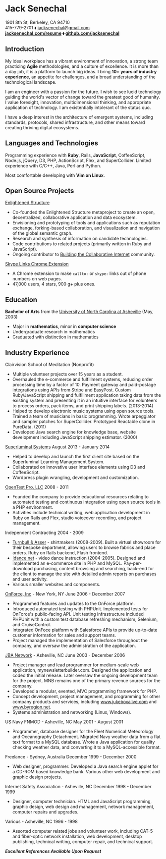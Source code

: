 Jack Senechal
=============

1901 8th St, Berkeley, CA 94710  
415-779-2701 ⬧ <jacksenechal@gmail.com>  
**[jacksenechal.com/resume][] ⬧ [github.com/jacksenechal][]**

Introduction
------------

My ideal workplace has a vibrant environment of innovation, a strong team practicing **Agile**
methodologies, and a culture of excellence. It is more than a day job, it is a platform to launch
big ideas. I bring **10+ years of industry experience**, an appetite for challenges, and a broad
understanding of the technological landscape.

I am an engineer with a passion for the future. I wish to see lucid technology guiding the world's
vector of change toward the greatest good of humanity. I value foresight, innovation,
multidimensional thinking, and appropriate application of technology. I am existentially
intolerant of the status quo.

I have a deep interest in the architecture of emergent systems, including standards, protocols,
shared infrastructure, and other means toward creating thriving digital ecosystems.

Languages and Technologies
--------------------------

Programming experience with **Ruby**, Rails, **JavaScript**, CoffeeScript, Node.js, jQuery, D3, PHP,
ActionScript, Flex, and SuperCollider. Limited experience with C/C++, Java, Perl and Python.

Most comfortable developing with **Vim on Linux**.

Open Source Projects
--------------------

[Enlightened Structure][]

-   Co-founded the Enlightened Structure metaproject to create an open, decentralized,
    collaborative application and data ecosystem.
-   Envisioning and prototyping of tools and applications such as reputation exchange,
    forking-based collaboration, and visualization and navigation of the global semantic graph.
-   Research and synthesis of information on candidate technologies.
-   Code contributions to related projects (primarily written in Ruby and JavaScript).
-   Ongoing contributor to [Building the Collaborative Internet][] community.

[Skype Links Chrome Extension][]

-   A Chrome extension to make `callto:` or `skype:` links out of phone numbers on web pages.
-   47,000 users, 4 stars, 900 g+ plus ones.

Education
---------

**Bachelor of Arts** from the [University of North Carolina at Asheville][]
(May, 2003)

-   Major in **mathematics**, minor in **computer science**
-   Undergraduate research in mathematics
-   Graduated with distinction in mathematics

Industry Experience
-------------------

Clairvision School of Meditation (Nonprofit)

-   Multiple volunteer projects over 15 years as a student.
-   Overhauled the e-commerce and fulfillment systems, reducing order processing time
    by a factor of 10. Payment gateway and paid-postage integrations using APIs from Stripe and
    EasyPost. Custom Ruby/JavaScript shipping and fulfillment application taking data from the
    existing system and presenting it in an intuitive interface for volunteers to process orders,
    pack items, and print shipping labels. (2013-2014)
-   Helped to develop electronic music systems using open source tools. Trained a team of
    musicians in basic programming. Wrote arpeggiator and sampler patches for SuperCollider.
    Prototyped Reactable clone in PureData. (2011)
-   Developed Java search engine for knowledge base, website development including
    JavaScript shipping estimator. (2000)

[Superluminal Systems][] August 2013 - January 2014

-   Helped to develop and launch the first client site based on the Superluminal
    Learning Management System.
-   Collaborated on innovative user interface elements using D3 and
    CoffeeScript.
-   Wordpress plugin wrangling, development and customization.

[OpenTest Pro, LLC][] 2008 - 2011

-   Founded the company to provide educational resources relating to automated
    testing and continuous integration using open source tools in a PHP
    environment.
-   Activities include technical writing, web application development in Ruby on
    Rails and Flex, studio voiceover recording, and project management.

Independent Contracting 2004 - 2009

-   [Turnbull & Asser][] - shirtmakers (2008-2009). Built a virtual showroom for
    their bespoke department, allowing users to browse fabrics and place orders.
    Ruby on Rails backend, Flash frontend.
-   [Idance.net][] - video dance instruction (2004-2005). Designed and
    implemented an e-commerce site in PHP and MySQL. Pay-per-download
    purchasing, content browsing and searching, back-end for the client to
    manage the site with detailed admin reports on purchases and user activity.
-   Various smaller websites and components.

[OnForce, Inc][] - New York, NY June 2006 - December 2007

-   Programmed features and updates to the OnForce platform.
-   Introduced automated testing with PHPUnit. Implemented tests for OnForce's
    public-facing API. Unit testing infrastructure included PHPUnit with a
    custom test database refreshing mechanism, Selenium, and CruiseControl.
-   Integrated OnFoce platform with Salesforce APIs to provide up-to-date
    customer information for sales and support teams.
-   Project managed the implementation of Salesforce throughout the company, and
    oversaw the administration of the application.

[JBA Network][] - Asheville, NC June 2003 - December 2006

-   Project manager and lead programmer for medium-scale web application,
    mynewsletterbuilder.com. Designed the application and coded the initial
    release. Later oversaw the ongoing development team for the project. MNB
    remains one of the primary revenue sources for the company.
-   Developed a modular, evented, MVC programming framework for PHP.
-   Concept development, project management, and programming for other company
    products and services, including www.jukeboxalive.com and www.byregion.net.
-   Systems administration and networking (Linux, Windows).

US Navy FNMOD - Asheville, NC May 2001 - August 2001

-   Programmer, database designer for the Fleet Numerical Meteorology and
    Oceanography Detachment. Migrated Navy weather data from a flat text format
    to a MySQL database. Wrote a Java application for quality checking weather
    data, and converting it to a MySQL-accessible format.

Freelance - Sydney, Australia December 1999 - December 2000

-   Web designer, programmer. Developed a Java search engine applet for a CD-ROM
    based knowledge bank. Various other web development and graphic design
    projects.

Internet Safety Association - Asheville, NC December 1998 - December 1999

-   Designer, computer technician. HTML and JavaScript programming, graphic
    design, web design and management, network management, computer repairs and
    upgrades.

Various - Asheville, NC 1996 - 1998

-   Assorted computer related jobs and volunteer work, including CAT-5 and
    fiber-optic network installation, web development, desktop publishing,
    technical writing, computer repair, and technical support.

***Excellent References Available Upon Request***

[University of North Carolina at Asheville]: http://unca.edu
[Enlightened Structure]: http://enlightenedstructure.org
[Superluminal Systems]: http://superluminal.is/
[OpenTest Pro, LLC]: http://opentestpro.com
[Turnbull & Asser]: http://turnbullandasser.com
[Idance.net]: http://idance.net
[OnForce, Inc]: http://onforce.com
[JBA Network]: http://jbanetwork.com
[Skype Links Chrome Extension]: https://chrome.google.com/webstore/detail/skype-links/epbmllnadbdnppblcebkkmapkinkdchd
[jacksenechal.com/resume]: http://jacksenechal.com/resume
[github.com/jacksenechal]: https://github.com/jacksenechal
[Building the Collaborative Internet]: http://collaborativeinter.net/
